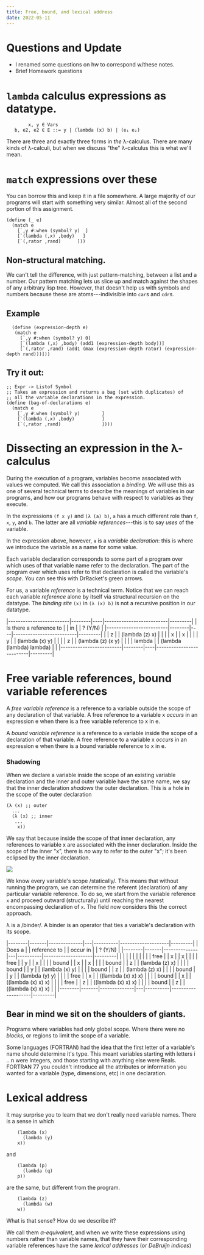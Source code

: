 ```yaml
---
title: Free, bound, and lexical address
date: 2022-05-11
---
```


# Questions and Update
  + I renamed some questions on hw to correspond w/these notes. 
  + Brief Homework questions 

# `lambda` calculus expressions as datatype.

```
        x, y ∈ Vars
   b, e2, e2 ∈ E ::= y | (lambda (x) b) | (e₁ e₂)
```

There are three and exactly three forms in *the* λ-calculus. There are
many kinds of λ-calculi, but when we discuss "the" λ-calculus this is
what we'll mean.

# `match` expressions over these 
  
  You can borrow this and keep it in a file somewhere. A large
  majority of our programs will start with something very
  similar. Almost all of the second portion of this assignment.
  
```racket
(define (_ e)
  (match e
    [`,y #:when (symbol? y)  ]
    [`(lambda (,x) ,body)   ]
    [`(,rator ,rand)      ]))
```

## Non-structural matching.

We can't tell the difference, with just pattern-matching, between a
list and a number. Our pattern matching lets us slice up and match
against the shapes of any arbitrary lisp tree. However, that doesn't
help us with symbols and numbers because these are atoms---indivisible
into `car`s and `cdr`s.


## Example

```racket
  (define (expression-depth e)
   (match e
     [`,y #:when (symbol? y) 0]
     [`(lambda (,x) ,body) (add1 (expression-depth body))]
     [`(,rator ,rand) (add1 (max (expression-depth rator) (expression-depth rand)))]))
```

## Try it out: 

```racket
;; Expr -> Listof Symbol
;; Takes an expression and returns a bag (set with duplicates) of 
;; all the variable declarations in the expression.
(define (bag-of-declarations e)
  (match e
	[`,y #:when (symbol? y)        ]
	[`(lambda (,x) ,body)          ]
	[`(,rator ,rand)               ])))
```

# Dissecting an expression in the λ-calculus

During the execution of a program, variables become associated with
values we computed. We call this association a _binding_. We will use
this as one of several technical terms to describe the meanings of
variables in our programs, and how our programs behave with respect to
variables as they execute. 

In the expressions `(f x y)` and `(λ (a) b)`, `a` has a much different
role than `f`, `x`, `y`, and `b`. The latter are all _variable
references_---this is to say *uses* of the variable.

In the expression above, however, `a` is a _variable declaration_:
this is where we introduce the variable as a name for some value.

Each variable declaration corresponds to some part of a program over
which uses of that variable name refer to the declaration. The part of
the program over which uses refer to that declaration is called the
variable's _scope_. You can see this with DrRacket's green arrows.

For us, a variable *reference* is a technical term. Notice that we can
reach each variable *reference* alone by itself via structural
recursion on the datatype. The _binding site_ `(x)` in `(λ (x) b)` is
not a recursive position in our datatype.


|-------------------------|--------|----|--------------------------|---------|
| Is there a reference to |        | in |                          | ? (Y/N) |
|-------------------------|--------|----|--------------------------|---------|
|                         | z      |    | (lambda (z) x)           |         |
|                         | x      |    | x                        |         |
|                         | y      |    | (lambda (x) y)           |         |
|                         | z      |    | (lambda (z) (x y)        |         |
|                         | lambda |    | (lambda (lambda) lambda) |         |
|-------------------------|--------|----|--------------------------|---------|

#  Free variable references, bound variable references 

  A _free variable reference_ is a reference to a variable outside the
  scope of any declaration of that variable. A free reference to a
  variable x _occurs_ in an expression e when there is a free variable
  reference to x in e. 

  A _bound variable reference_ is a reference to a variable inside the
  scope of a declaration of that variable. A free reference to a
  variable x _occurs_ in an expression e when there is a bound
  variable reference to x in e.

### Shadowing

When we declare a variable inside the scope of an existing variable
declaration and the inner and outer variable have the same name, we
say that the inner declaration _shadows_ the outer declaration. This
is a hole in the scope of the outer declaration

```racket
(λ (x) ;; outer
  ...
  (λ (x) ;; inner
   ...
    x))
```

We say that because inside the scope of that inner declaration, any
references to variable x are associated with the inner declaration.
Inside the scope of the inner "x", there is *no* way to refer to the
outer "x"; it's been eclipsed by the inner declaration.

<img src="{{ site.baseurl }}/assets/images/shadow-analogy.png">

We know every variable's scope /statically/. This means that without
running the program, we can determine the referent (declaration) of
any particular variable reference. To do so, we start from the
variable reference `x` and proceed outward (structurally) until
reaching the nearest encompassing declaration of `x`. The field now
considers this the correct approach.

λ is a /binder/. A binder is an operator that ties a variable's
declaration with its scope. 

|--------|-------|--------------|---|----------|--------------------|---------|
| Does a |       | reference to |   | occur in |                    | ? (Y/N) |
|--------|-------|--------------|---|----------|--------------------|---------|
|        |       |              |   |          |                    |         |
|        | free  |              | x |          | x                  |         |
|        | free  |              | y |          | x                  |         |
|        | bound |              | x |          | x                  |         |
|        | bound |              | z |          | (lambda (z) x)     |         |
|        | bound |              | y |          | (lambda (x) y)     |         |
|        | bound |              | z |          | (lambda (z) x)     |         |
|        | bound |              | y |          | (lambda (y) y)     |         |
|        | free  |              | x |          | ((lambda (x) x) x) |         |
|        | bound |              | x |          | ((lambda (x) x) x) |         |
|        | free  |              | z |          | ((lambda (x) x) x) |         |
|        | bound |              | z |          | ((lambda (x) x) x) |         |
|--------|-------|--------------|---|----------|--------------------|---------|


## Bear in mind we sit on the shoulders of giants. 

Programs where variables had *only* global scope. Where there were no
_blocks_, or regions to limit the scope of a variable. 

Some languages (FORTRAN) had the idea that the first letter of a
variable's name should determine it's type. This meant variables
starting with letters i .. n were Integers, and those starting with
anything else were Reals. FORTRAN 77 you couldn't introduce all the
attributes or information you wanted for a variable (type, dimensions,
etc) in one declaration.

# Lexical address

  It may surprise you to learn that we don't really need variable
  names. There is a sense in which

```racket
    (lambda (x)
      (lambda (y)
	x))
```

  and 

```racket
    (lambda (p)
      (lambda (q)
	p))
```
  
  are the same, but different from the program. 
  
```racket
    (lambda (z)
      (lambda (w)
	w))
```
  
  What is that sense? How do we describe it? 
  
  We call them *α-equivalent*, and when we write these expressions
  using numbers rather than variable names, that they have their
  corresponding variable references have the same *lexical*
  *addresses* (or *DeBruijn* *indices*)
  
  
  
